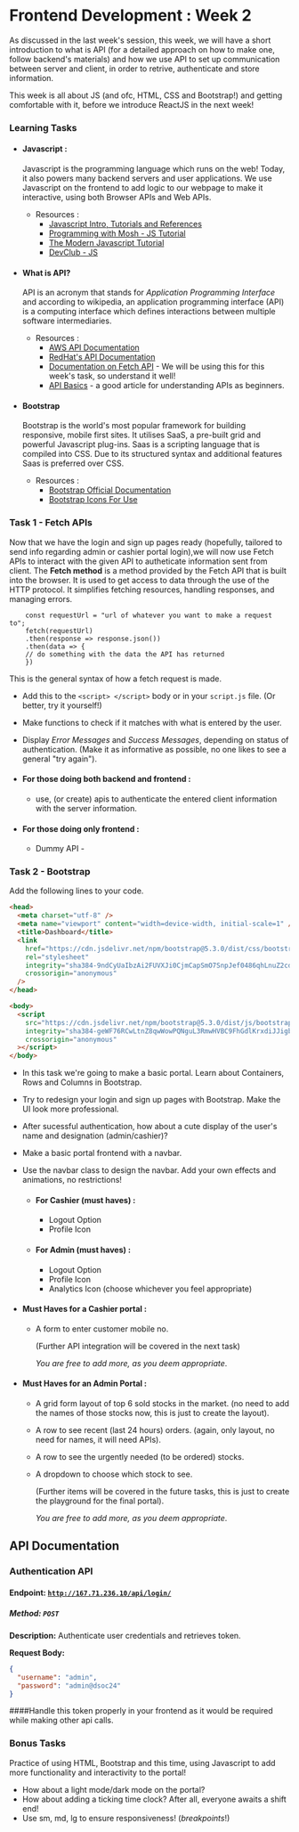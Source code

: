 # Frontend Development : Week 2

As discussed in the last week's session, this week, we will have a short introduction to what is API (for a detailed approach on how to make one, follow backend's materials) and how we use API to set up communication between server and client, in order to retrive, authenticate and store information.

This week is all about JS (and ofc, HTML, CSS and Bootstrap!) and getting comfortable with it, before we introduce ReactJS in the next week!

### Learning Tasks

- #### Javascript :

  Javascript is the programming language which runs on the web! Today, it also powers many backend servers and user applications. We use Javascript on the frontend to add logic to our webpage to make it interactive, using both Browser APIs and Web APIs.

  - Resources :
    - [Javascript Intro, Tutorials and References](https://developer.mozilla.org/en-US/docs/Web/JavaScript)
    - [Programming with Mosh - JS Tutorial](https://www.youtube.com/watch?v=W6NZfCO5SIk)
    - [The Modern Javascript Tutorial](https://javascript.info/)
    - [DevClub - JS](https://www.youtube.com/watch?v=gC4X0ZRiJo4)

- #### What is API?

  API is an acronym that stands for _Application Programming Interface_ and according to wikipedia, an application programming interface (API) is a computing interface which defines interactions between multiple software intermediaries.

  - Resources :
    - [AWS API Documentation](https://aws.amazon.com/what-is/api/#:~:text=API%20stands%20for%20Application%20Programming,other%20using%20requests%20and%20responses.)
    - [RedHat's API Documentation](https://www.redhat.com/en/topics/api/what-are-application-programming-interfaces)
    - [Documentation on Fetch API](https://developer.mozilla.org/en-US/docs/Web/API/Fetch_API) - We will be using this for this week's task, so understand it well!
    - [API Basics](https://medium.com/@techwritershub/the-basics-of-api-for-beginners-a-complete-guide-be4d0c9d9b15#:~:text=API%20stands%20for%20Application%20Programming,communication%20between%20different%20software%20applications.) - a good article for understanding APIs as beginners.

- #### Bootstrap

  Bootstrap is the world's most popular framework for building responsive, mobile first sites. It utilises SaaS, a pre-built grid and powerful Javascript plug-ins. Saas is a scripting language that is compiled into CSS. Due to its structured syntax and additional features Saas is preferred over CSS.

  - Resources :
    - [Bootstrap Official Documentation](https://getbootstrap.com/docs/5.0/getting-started/introduction/)
    - [Bootstrap Icons For Use](https://icons.getbootstrap.com/)

### Task 1 - Fetch APIs

Now that we have the login and sign up pages ready (hopefully, tailored to send info regarding admin or cashier portal login),we will now use Fetch APIs to interact with the given API to autheticate information sent from client.
The **Fetch method** is a method provided by the Fetch API that is built into the browser. It is used to get access to data through the use of the HTTP protocol. It simplifies fetching resources, handling responses, and managing errors.

        const requestUrl = "url of whatever you want to make a request to";
        fetch(requestUrl)
        .then(response => response.json())
        .then(data => {
        // do something with the data the API has returned
        })

This is the general syntax of how a fetch request is made.

- Add this to the `<script> </script>` body or in your `script.js` file. (Or better, try it yourself!)
- Make functions to check if it matches with what is entered by the user.
- Display _Error Messages_ and _Success Messages_, depending on status of authentication. (Make it as informative as possible, no one likes to see a general "try again").

- #### For those doing both backend and frontend :
  - use, (or create) apis to authenticate the entered client information with the server information.
- #### For those doing only frontend :
  - Dummy API - <!-- - <add specific stuff related to the API, how to access name, pass, isAdmin is true or not and everything> -->

### Task 2 - Bootstrap

Add the following lines to your code.

```html
<head>
  <meta charset="utf-8" />
  <meta name="viewport" content="width=device-width, initial-scale=1" />
  <title>Dashboard</title>
  <link
    href="https://cdn.jsdelivr.net/npm/bootstrap@5.3.0/dist/css/bootstrap.min.css"
    rel="stylesheet"
    integrity="sha384-9ndCyUaIbzAi2FUVXJi0CjmCapSmO7SnpJef0486qhLnuZ2cdeRhO02iuK6FUUVM"
    crossorigin="anonymous"
  />
</head>

<body>
  <script
    src="https://cdn.jsdelivr.net/npm/bootstrap@5.3.0/dist/js/bootstrap.bundle.min.js"
    integrity="sha384-geWF76RCwLtnZ8qwWowPQNguL3RmwHVBC9FhGdlKrxdiJJigb/j/68SIy3Te4Bkz"
    crossorigin="anonymous"
  ></script>
</body>
```

- In this task we're going to make a basic portal. Learn about Containers, Rows and Columns in Bootstrap.
- Try to redesign your login and sign up pages with Bootstrap. Make the UI look more professional.
- After sucessful authentication, how about a cute display of the user's name and designation (admin/cashier)?
- Make a basic portal frontend with a navbar.
- Use the navbar class to design the navbar. Add your own effects and animations, no restrictions!
  - #### For Cashier (must haves) :
    - Logout Option
    - Profile Icon
  - #### For Admin (must haves) :
    - Logout Option
    - Profile Icon
    - Analytics Icon (choose whichever you feel appropriate)
- #### Must Haves for a Cashier portal :

  - A form to enter customer mobile no.

    (Further API integration will be covered in the next task)

    _You are free to add more, as you deem appropriate_.

- #### Must Haves for an Admin Portal :

  - A grid form layout of top 6 sold stocks in the market. (no need to add the names of those stocks now, this is just to create the layout).
  - A row to see recent (last 24 hours) orders. (again, only layout, no need for names, it will need APIs).
  - A row to see the urgently needed (to be ordered) stocks.
  - A dropdown to choose which stock to see.

    (Further items will be covered in the future tasks, this is just to create the playground for the final portal).

    _You are free to add more, as you deem appropriate_.

## API Documentation

### Authentication API

#### Endpoint: [`http://167.71.236.10/api/login/`](http://167.71.236.10/api/login/)

##### Method: `POST`

**Description:** Authenticate user credentials and retrieves token.

**Request Body:**
```json
{
  "username": "admin",
  "password": "admin@dsoc24"
}
```
####Handle this token properly in your frontend as it would be required while making other api calls.

### Bonus Tasks

Practice of using HTML, Bootstrap and this time, using Javascript to add more functionality and interactivity to the portal!

- How about a light mode/dark mode on the portal?
- How about adding a ticking time clock? After all, everyone awaits a shift end!
- Use sm, md, lg to ensure responsiveness! (_breakpoints_!)

